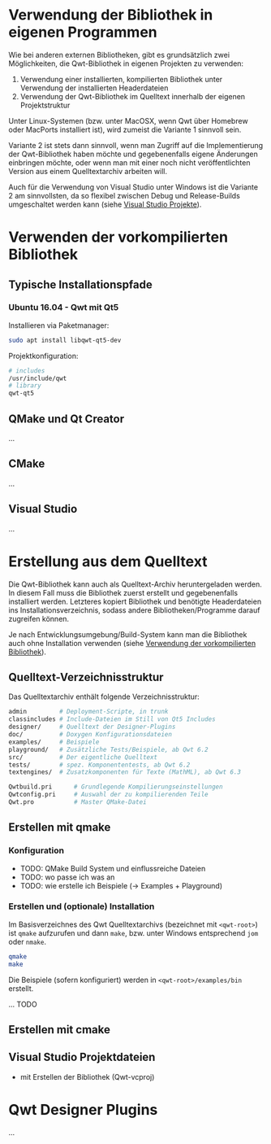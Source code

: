 # Verwendung der Bibliothek in eigenen Programmen

Wie bei anderen externen Bibliotheken, gibt es grundsätzlich zwei Möglichkeiten, die Qwt-Bibliothek in eigenen Projekten zu verwenden:

1. Verwendung einer installierten, kompilierten Bibliothek unter Verwendung der installierten Headerdateien
2. Verwendung der Qwt-Bibliothek im Quelltext innerhalb der eigenen Projektstruktur

Unter Linux-Systemen (bzw. unter MacOSX, wenn Qwt über Homebrew oder MacPorts installiert ist), wird zumeist die Variante 1 sinnvoll sein.

Variante 2 ist stets dann sinnvoll, wenn man Zugriff auf die Implementierung der Qwt-Bibliothek haben möchte und gegebenenfalls eigene Änderungen einbringen möchte, oder wenn man mit einer noch nicht veröffentlichten Version aus einem Quelltextarchiv arbeiten will.

Auch für die Verwendung von Visual Studio unter Windows ist die Variante 2 am sinnvollsten, da so flexibel zwischen Debug und Release-Builds umgeschaltet werden kann (siehe [Visual Studio Projekte](#erstellen-mit-visual-studio)).

# Verwenden der vorkompilierten Bibliothek

## Typische Installationspfade

### Ubuntu 16.04 - Qwt mit Qt5

Installieren via Paketmanager:
```bash
sudo apt install libqwt-qt5-dev
```

Projektkonfiguration:
```bash
# includes
/usr/include/qwt
# library
qwt-qt5
```


## QMake und Qt Creator
...

## CMake
...

## Visual Studio

...

# Erstellung aus dem Quelltext

Die Qwt-Bibliothek kann auch als Quelltext-Archiv heruntergeladen werden. In diesem Fall muss die Bibliothek zuerst erstellt und gegebenenfalls installiert werden. Letzteres kopiert Bibliothek und benötigte Headerdateien ins Installationsverzeichnis, sodass andere Bibliotheken/Programme darauf zugreifen können.

Je nach Entwicklungsumgebung/Build-System kann man die Bibliothek auch ohne Installation verwenden (siehe [Verwendung der vorkompilierten Bibliothek](#verwenden-der-vorkompilierten-bibliothek)).

## Quelltext-Verzeichnisstruktur

Das Quelltextarchiv enthält folgende Verzeichnisstruktur:

```bash
admin         # Deployment-Scripte, in trunk
classincludes # Include-Dateien im Still von Qt5 Includes
designer/     # Quelltext der Designer-Plugins
doc/          # Doxygen Konfigurationsdateien
examples/     # Beispiele
playground/   # Zusätzliche Tests/Beispiele, ab Qwt 6.2
src/          # Der eigentliche Quelltext
tests/        # spez. Komponententests, ab Qwt 6.2
textengines/  # Zusatzkomponenten für Texte (MathML), ab Qwt 6.3

Qwtbuild.pri      # Grundlegende Kompilierungseinstellungen
Qwtconfig.pri     # Auswahl der zu kompilierenden Teile
Qwt.pro           # Master QMake-Datei
```

## Erstellen mit qmake

### Konfiguration

- TODO: QMake Build System und einflussreiche Dateien
- TODO: wo passe ich was an
- TODO: wie erstelle ich Beispiele (-> Examples + Playground)

### Erstellen und (optionale) Installation

Im Basisverzeichnes des Qwt Quelltextarchivs (bezeichnet mit `<qwt-root>`) ist `qmake` aufzurufen und dann `make`, bzw. unter Windows entsprechend `jom` oder `nmake`.

```bash
qmake
make
```

Die Beispiele (sofern konfiguriert) werden in `<qwt-root>/examples/bin` erstellt.

... TODO

## Erstellen mit cmake

## Visual Studio Projektdateien

- mit Erstellen der Bibliothek (Qwt-vcproj)


# Qwt Designer Plugins

...
